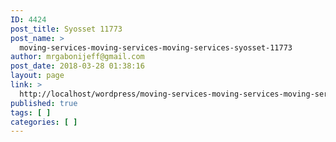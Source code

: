 ```yaml
---
ID: 4424
post_title: Syosset 11773
post_name: >
  moving-services-moving-services-moving-services-syosset-11773
author: mrgabonijeff@gmail.com
post_date: 2018-03-28 01:38:16
layout: page
link: >
  http://localhost/wordpress/moving-services-moving-services-moving-services-syosset-11773/
published: true
tags: [ ]
categories: [ ]
---
```

